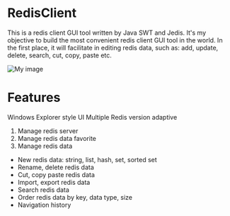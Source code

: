 RedisClient
===========
This is a redis client GUI tool written by Java SWT and Jedis. It's my objective to build the most convenient redis client GUI tool in the world. In the first place, it will facilitate in editing redis data, such as: add, update, delete, search, cut, copy, paste etc.

![My image](https://github.com/caoxinyu/RedisClient/raw/master/src/main/resources/screen.png)

Features
===========
Windows Explorer style UI
Multiple Redis version adaptive

 1. Manage redis server
 2. Manage redis data favorite
 3. Manage redis data
 - New redis data: string, list, hash, set, sorted set
 - Rename, delete redis data
 - Cut, copy paste redis data
 - Import, export redis data
 - Search redis data
 - Order redis data by key, data type, size
 - Navigation history
